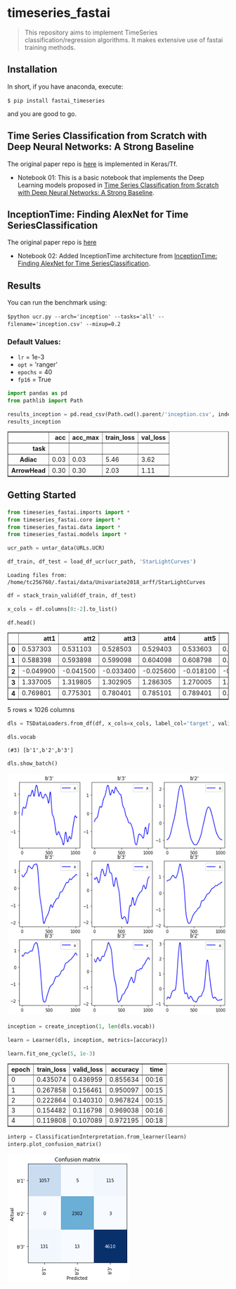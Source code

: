 # timeseries_fastai
> This repository aims to implement TimeSeries classification/regression algorithms. It makes extensive use of fastai training methods.


## Installation

In short, if you have anaconda, execute:

`$ pip install fastai_timeseries`

and you are good to go.

## Time Series Classification from Scratch with Deep Neural Networks: A Strong Baseline
The original paper repo is [here](https://github.com/cauchyturing/UCR_Time_Series_Classification_Deep_Learning_Baseline) is implemented in Keras/Tf.

- Notebook 01: This is a basic notebook that implements the Deep Learning models proposed in [Time Series Classification from Scratch with Deep Neural Networks: A Strong Baseline](https://arxiv.org/abs/1611.06455). 

## InceptionTime: Finding AlexNet for Time SeriesClassification
The original paper repo is [here](https://github.com/hfawaz/InceptionTime)

- Notebook 02: Added InceptionTime architecture from [InceptionTime: Finding AlexNet for Time SeriesClassification](https://arxiv.org/pdf/1909.04939.pdf). 

## Results

You can run the benchmark using:

`$python ucr.py --arch='inception' --tasks='all' --filename='inception.csv' --mixup=0.2`

### Default Values:
- `lr` = 1e-3
- `opt` = 'ranger'
- `epochs` = 40
- `fp16` = True

```python
import pandas as pd
from pathlib import Path
```

```python
results_inception = pd.read_csv(Path.cwd().parent/'inception.csv', index_col=0)
results_inception
```




<div>
<style scoped>
    .dataframe tbody tr th:only-of-type {
        vertical-align: middle;
    }

    .dataframe tbody tr th {
        vertical-align: top;
    }

    .dataframe thead th {
        text-align: right;
    }
</style>
<table border="1" class="dataframe">
  <thead>
    <tr style="text-align: right;">
      <th></th>
      <th>acc</th>
      <th>acc_max</th>
      <th>train_loss</th>
      <th>val_loss</th>
    </tr>
    <tr>
      <th>task</th>
      <th></th>
      <th></th>
      <th></th>
      <th></th>
    </tr>
  </thead>
  <tbody>
    <tr>
      <th>Adiac</th>
      <td>0.03</td>
      <td>0.03</td>
      <td>5.46</td>
      <td>3.62</td>
    </tr>
    <tr>
      <th>ArrowHead</th>
      <td>0.30</td>
      <td>0.30</td>
      <td>2.03</td>
      <td>1.11</td>
    </tr>
  </tbody>
</table>
</div>



## Getting Started

```python
from timeseries_fastai.imports import *
from timeseries_fastai.core import *
from timeseries_fastai.data import *
from timeseries_fastai.models import *
```

```python
ucr_path = untar_data(URLs.UCR)
```

```python
df_train, df_test = load_df_ucr(ucr_path, 'StarLightCurves')
```

    Loading files from: /home/tc256760/.fastai/data/Univariate2018_arff/StarLightCurves


```python
df = stack_train_valid(df_train, df_test)
```

```python
x_cols = df.columns[0:-2].to_list()
```

```python
df.head()
```




<div>
<style scoped>
    .dataframe tbody tr th:only-of-type {
        vertical-align: middle;
    }

    .dataframe tbody tr th {
        vertical-align: top;
    }

    .dataframe thead th {
        text-align: right;
    }
</style>
<table border="1" class="dataframe">
  <thead>
    <tr style="text-align: right;">
      <th></th>
      <th>att1</th>
      <th>att2</th>
      <th>att3</th>
      <th>att4</th>
      <th>att5</th>
      <th>att6</th>
      <th>att7</th>
      <th>att8</th>
      <th>att9</th>
      <th>att10</th>
      <th>...</th>
      <th>att1017</th>
      <th>att1018</th>
      <th>att1019</th>
      <th>att1020</th>
      <th>att1021</th>
      <th>att1022</th>
      <th>att1023</th>
      <th>att1024</th>
      <th>target</th>
      <th>valid_col</th>
    </tr>
  </thead>
  <tbody>
    <tr>
      <th>0</th>
      <td>0.537303</td>
      <td>0.531103</td>
      <td>0.528503</td>
      <td>0.529403</td>
      <td>0.533603</td>
      <td>0.540903</td>
      <td>0.551103</td>
      <td>0.564003</td>
      <td>0.579603</td>
      <td>0.597603</td>
      <td>...</td>
      <td>0.545903</td>
      <td>0.543903</td>
      <td>0.541003</td>
      <td>0.537203</td>
      <td>0.532303</td>
      <td>0.526403</td>
      <td>0.519503</td>
      <td>0.511403</td>
      <td>b'3'</td>
      <td>False</td>
    </tr>
    <tr>
      <th>1</th>
      <td>0.588398</td>
      <td>0.593898</td>
      <td>0.599098</td>
      <td>0.604098</td>
      <td>0.608798</td>
      <td>0.613397</td>
      <td>0.617797</td>
      <td>0.622097</td>
      <td>0.626097</td>
      <td>0.630097</td>
      <td>...</td>
      <td>0.246499</td>
      <td>0.256199</td>
      <td>0.266499</td>
      <td>0.277399</td>
      <td>0.288799</td>
      <td>0.300899</td>
      <td>0.313599</td>
      <td>0.326899</td>
      <td>b'3'</td>
      <td>False</td>
    </tr>
    <tr>
      <th>2</th>
      <td>-0.049900</td>
      <td>-0.041500</td>
      <td>-0.033400</td>
      <td>-0.025600</td>
      <td>-0.018100</td>
      <td>-0.010800</td>
      <td>-0.003800</td>
      <td>0.003000</td>
      <td>0.009600</td>
      <td>0.015900</td>
      <td>...</td>
      <td>-0.161601</td>
      <td>-0.149201</td>
      <td>-0.136401</td>
      <td>-0.123201</td>
      <td>-0.109701</td>
      <td>-0.095901</td>
      <td>-0.081701</td>
      <td>-0.067100</td>
      <td>b'1'</td>
      <td>False</td>
    </tr>
    <tr>
      <th>3</th>
      <td>1.337005</td>
      <td>1.319805</td>
      <td>1.302905</td>
      <td>1.286305</td>
      <td>1.270005</td>
      <td>1.254005</td>
      <td>1.238304</td>
      <td>1.223005</td>
      <td>1.208104</td>
      <td>1.193504</td>
      <td>...</td>
      <td>1.298505</td>
      <td>1.307705</td>
      <td>1.316505</td>
      <td>1.324905</td>
      <td>1.332805</td>
      <td>1.340205</td>
      <td>1.347005</td>
      <td>1.353205</td>
      <td>b'3'</td>
      <td>False</td>
    </tr>
    <tr>
      <th>4</th>
      <td>0.769801</td>
      <td>0.775301</td>
      <td>0.780401</td>
      <td>0.785101</td>
      <td>0.789401</td>
      <td>0.793301</td>
      <td>0.796801</td>
      <td>0.799901</td>
      <td>0.802601</td>
      <td>0.805101</td>
      <td>...</td>
      <td>0.744501</td>
      <td>0.747301</td>
      <td>0.750701</td>
      <td>0.754801</td>
      <td>0.759501</td>
      <td>0.765001</td>
      <td>0.771301</td>
      <td>0.778401</td>
      <td>b'3'</td>
      <td>False</td>
    </tr>
  </tbody>
</table>
<p>5 rows × 1026 columns</p>
</div>



```python
dls = TSDataLoaders.from_df(df, x_cols=x_cols, label_col='target', valid_col='valid_col', bs=16)
```

```python
dls.vocab
```




    (#3) [b'1',b'2',b'3']



```python
dls.show_batch()
```


![png](docs/images/output_20_0.png)


```python
inception = create_inception(1, len(dls.vocab))
```

```python
learn = Learner(dls, inception, metrics=[accuracy])
```

```python
learn.fit_one_cycle(5, 1e-3)
```


<table border="1" class="dataframe">
  <thead>
    <tr style="text-align: left;">
      <th>epoch</th>
      <th>train_loss</th>
      <th>valid_loss</th>
      <th>accuracy</th>
      <th>time</th>
    </tr>
  </thead>
  <tbody>
    <tr>
      <td>0</td>
      <td>0.435074</td>
      <td>0.436959</td>
      <td>0.855634</td>
      <td>00:16</td>
    </tr>
    <tr>
      <td>1</td>
      <td>0.267858</td>
      <td>0.156461</td>
      <td>0.950097</td>
      <td>00:15</td>
    </tr>
    <tr>
      <td>2</td>
      <td>0.222864</td>
      <td>0.140310</td>
      <td>0.967824</td>
      <td>00:15</td>
    </tr>
    <tr>
      <td>3</td>
      <td>0.154482</td>
      <td>0.116798</td>
      <td>0.969038</td>
      <td>00:16</td>
    </tr>
    <tr>
      <td>4</td>
      <td>0.119808</td>
      <td>0.107089</td>
      <td>0.972195</td>
      <td>00:18</td>
    </tr>
  </tbody>
</table>


```python
interp = ClassificationInterpretation.from_learner(learn)
interp.plot_confusion_matrix()
```






![png](docs/images/output_24_1.png)

